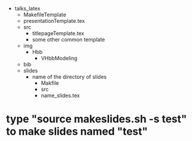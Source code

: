 - talks_latex
  - MakefileTemplate
  - presentationTemplate.tex
  - src
    - titlepageTemplate.tex
    - some other common template
  - img
    - Hbb
      - VHbbModeling
  - bib
  - slides
    - name of the directory of slides
      - Makfile
      - src
      - name_slides.tex


# type "source makeslides.sh -s test" to make slides named "test"
